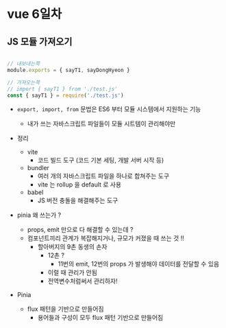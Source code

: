 # vue 6일차

## JS 모듈 가져오기 

```javascript

// 내보내는쪽
module.exports = { sayT1, sayDongHyeon }

// 가져오는쪽
// import { sayT1 } from './test.js'
const { sayT1 } = require('./test.js')

```

- `export, import, from` 문법은 ES6 부터 모듈 시스템에서 지원하는 기능 
  - 내가 쓰는 자바스크립트 파일들이 모듈 시트템이 관리해야만 





- 정리
  - vite
    - 코드 빌드 도구 (코드 기본 세팅, 개발 서버 시작 등)
  - bundler
    - 여러 개의 자바스크립트 파일을 하나로 합쳐주는 도구
    - vite 는 rollup 을 default 로 사용
  - babel
    - JS 버전 충돌을 해결해주는 도구


- pinia 왜 쓰는가 ? 
  - props, emit 만으로 다 해결할 수 있는데 ? 
  - 컴포넌트끼리 관계가 복잡해지거나, 규모가 커졌을 때 쓰는 것 !! 
    - 할아버지의 9촌 동생의 손자
      - 12촌 ? 
        - 11번의 emit, 12번의 props 가 발생해야 데이터를 전달할 수 있음
      - 이럴 때 관리가 안됨
      - 전역변수처럼써서 관리하자! 

- Pinia
  - flux 패턴을 기반으로 만들어짐
    - 용어들과 구성이 모두 flux 패턴 기반으로 만들어짐


